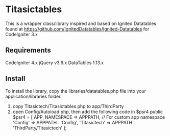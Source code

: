 # Titasictables
This is a wrapper class/library inspired and based on Ignited Datatables  found at https://github.com/IgnitedDatatables/Ignited-Datatables for CodeIgniter 3.x

Requirements
---------------------------
CodeIgniter 4.x
jQuery v3.6.x
DataTables 1.13.x

Install
---------------------------
To install the library, copy the libraries/datatables.php file into your application/libraries folder.
1. copy Titasictech/Titasictables.php to app/ThirdParty
2. open Config/Autoload.php, then add the following code in $psr4
   public $psr4 = [
        APP_NAMESPACE => APPPATH, // For custom app namespace
        'Config'      => APPPATH . 'Config',
        'Titasictech' => APPPATH . 'ThirdParty/Titasictech'
    ];
